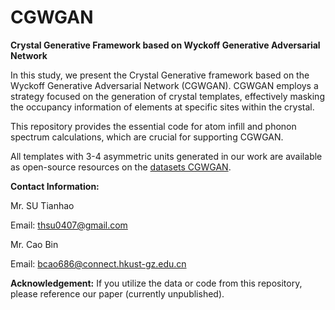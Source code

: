
# CGWGAN

**Crystal Generative Framework based on Wyckoff Generative Adversarial Network**

In this study, we present the Crystal Generative framework based on the Wyckoff Generative Adversarial Network (CGWGAN). CGWGAN employs a strategy focused on the generation of crystal templates, effectively masking the occupancy information of elements at specific sites within the crystal.

This repository provides the essential code for atom infill and phonon spectrum calculations, which are crucial for supporting CGWGAN.

All templates with 3-4 asymmetric units generated in our work are available as open-source resources on the [datasets CGWGAN](https://huggingface.co/datasets/caobin/CGWGAN).

**Contact Information:**

Mr. SU Tianhao  

Email: thsu0407@gmail.com

Mr. Cao Bin  

Email: bcao686@connect.hkust-gz.edu.cn



**Acknowledgement:**
If you utilize the data or code from this repository, please reference our paper (currently unpublished).
